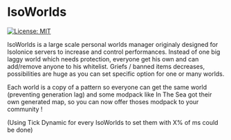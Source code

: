 IsoWorlds
============
[![License: MIT](https://img.shields.io/badge/License-MIT-blue.svg)](https://opensource.org/licenses/MIT)



IsoWorlds is a large scale personal worlds manager originaly designed for Isolonice servers to increase and control performances. Instead of one big laggy world which needs protection, everyone get his own and can add/remove anyone to his whitelist. 
 Griefs / banned items decreases, possibilities are huge as you can set specific option for one or many worlds. 
 
 Each world is a copy of a pattern so everyone can get the same world (preventing generation lag) and some modpack like In The Sea got their own generated map, so you can now offer thoses modpack to your community !

(Using Tick Dynamic for every IsoWorlds to set them with X% of ms could be done)